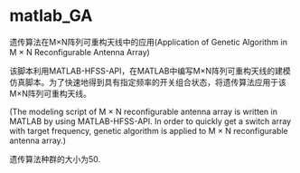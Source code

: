 # matlab_GA
遗传算法在M×N阵列可重构天线中的应用(Application of Genetic Algorithm in M × N Reconfigurable Antenna Array)

该脚本利用MATLAB-HFSS-API，在MATLAB中编写M×N阵列可重构天线的建模仿真脚本。为了快速地得到具有指定频率的开关组合状态，将遗传算法应用于该M×N阵列可重构天线。

(The modeling script of M × N reconfigurable antenna array is written in MATLAB by using MATLAB-HFSS-API. In order to quickly get a switch array with target frequency, genetic algorithm is applied to M × N reconfigurable antenna array.)

遗传算法种群的大小为50.